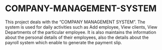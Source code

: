# COMPANY-MANAGEMENT-SYSTEM
 This project deals with the “COMPANY MANAGEMENT SYSTEM”. The system is used for daily activities such as Add employee, View clients, View Departments of the particular employee. It is also maintains the information about the personal details of their employees, also the details about the payroll system which enable to generate the payment slip. 
